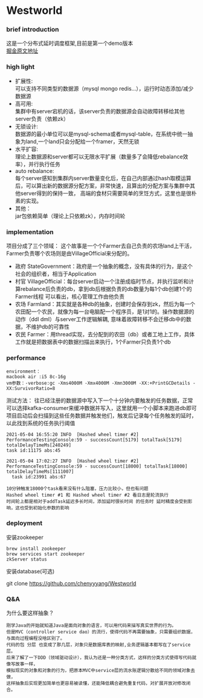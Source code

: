 # Westworld

### brief introduction
这是一个分布式延时调度框架,目前是第一个demo版本  
[掘金原文地址](https://juejin.cn/post/6951905809617911845)

### high light
- 扩展性:  
可以支持不同类型的数据源（mysql mongo redis...），运行时动态添加/减少数据源
- 高可用:  
集群中有server宕机的话，该server负责的数据源会自动故障转移给其他server负责（依赖zk）
- 无锁设计:  
数据源的最小单位可以是mysql-schema或者mysql-table，在系统中统一抽象为land,一个land只会分配给一个framer，天然无锁
- 水平扩容:  
理论上数据源和server都可以无限水平扩展（数量多了会降低rebalance效率），并行执行任务
- auto rebalance:  
每个server感知到集群内server数量变化后，在自己内部通过hash取模运算后，可以算出新的数据源分配方案，非常快速，且算出的分配方案与集群中其他server得到的保持一致，
高端的食材只需要简单的烹饪方式，这里也是很朴素的实现。
- 其他：  
jar包依赖简单（理论上只依赖zk），内存时间轮

### implementation
项目分成了三个领域： 
这个故事是一个个Farmer去自己负责的农场land上干活，Farmer负责哪个农场则是由VillageOfficial来分配的。  

- 政府 StateGovernment：政府是一个抽象的概念，没有具体的行为，是这个社会的组织者，相当于Application
- 村官 VillageOfficial：每台server启动一个注册成临时节点，并执行监听和计算rebalance后负责的db，拿到db后根据负责的db数量为每1个db创建1个的Farmer线程
可以看出，核心管理工作由他负责
- 农场 Farmland：其实就是各种db的抽象，创建时会保存到zk，然后为每一个农田配一个农民，就像为每一台电脑配一个程序员，是1对1的。操作数据源的动作（ddl dml）与server工作逻辑解耦,
意味着故障转移不会迁移db中的数据，不维护db的可靠性
- 农民 Farmer：用thread实现，去分配到的农田（db）或者工地上工作，具体工作就是把数据表中的数据扫描出来执行，1个Farmer只负责1个db



### performance
```
environment：
macbook air :i5 8c-16g 
vm参数：-verbose:gc -Xms4000M -Xmx4000M -Xmn3000M -XX:+PrintGCDetails -XX:SurvivorRatio=8
```
测试方法：
往已经注册的数据源中写入下一个十分钟内要触发的任务数据，正常可以选择kafka-consumer来缓冲数据并写入，这里就用一个小脚本来跑进db即可  
项目启动后会扫描到这些任务数据并触发他们，触发后记录每个任务触发的延时，以此找到系统的任务执行阈值
```
2021-05-04 16:55:20 INFO  [Hashed wheel timer #2] PerformanceTestingConsole:59 - successCount[5179] totalTask[5179] totalDelayTimeMs[240249]
task id:11175 abs:45

2021-05-04 17:02:27 INFO  [Hashed wheel timer #2] PerformanceTestingConsole:59 - successCount[18000] totalTask[18000] totalDelayTimeMs[1111007]
  task id:23991 abs:67

10分钟触发18000个task看来没有什么阻塞，压力比较小，但也有问题
Hashed wheel timer #1 和 Hashed wheel timer #2 看日志是轮流执行
时间轮上都是相对于addTask延迟多长时间，添加延时很长时间 的任务时 延时精度会受到影响，这也受到初始化参数的影响

```



### deployment
安装zookeeper
```
brew install zookeeper
brew services start zookeeper
zkServer status
```
安装database(可选)

git clone https://github.com/chenyyyang/Westworld


### Q&A
为什么要这样抽象？  
```
刚学Java的开始就知道Java是面向对象的语言，可以用代码来描写真实世界的行为。
但是MVC（controller service dao）的流行，使得代码不再需要抽象，只需要组织数据，与面向过程编程没啥区别了。
代码的包 分层 也变成了那几层，对象只是数据库表的映射,业务逻辑基本都写在了service层。
后来了解了一下DDD（领域驱动设计），我认为还是一种分类方式，这样的分类方式使得写代码就像写故事一样，
模拟现实的对象和对象的行为，把原本MVC中service层的流水账逻辑分散给不同的领域对象去做，
这样抽象后实现更加简单也更容易被读懂，还能降低耦合避免重复代码，对扩展开放对修改闭合。
```
